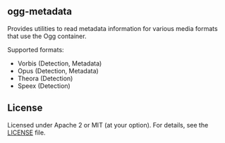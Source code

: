 ## ogg-metadata

Provides utilities to read metadata information for various media formats that use the Ogg container.

Supported formats:

* Vorbis (Detection, Metadata)
* Opus (Detection, Metadata)
* Theora (Detection)
* Speex (Detection)

## License

Licensed under Apache 2 or MIT (at your option). For details, see the [LICENSE](LICENSE) file.
